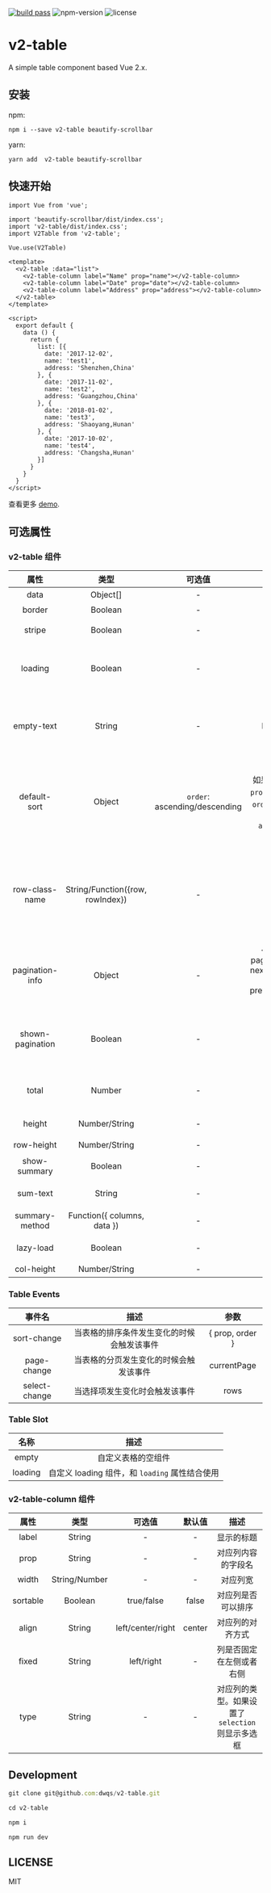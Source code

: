 [![build pass](https://api.travis-ci.org/dwqs/v2-table.svg?branch=master)](https://travis-ci.org/dwqs/v2-table?branch=master) ![npm-version](https://img.shields.io/npm/v/v2-table.svg) ![license](https://img.shields.io/npm/l/v2-table.svg)

# v2-table
A simple table component based Vue 2.x.

## 安装

npm:

```
npm i --save v2-table beautify-scrollbar
```
yarn:

```
yarn add  v2-table beautify-scrollbar
```
## 快速开始

```
import Vue from 'vue';

import 'beautify-scrollbar/dist/index.css';
import 'v2-table/dist/index.css'; 
import V2Table from 'v2-table';

Vue.use(V2Table)
```

```
<template>
  <v2-table :data="list">
    <v2-table-column label="Name" prop="name"></v2-table-column>
    <v2-table-column label="Date" prop="date"></v2-table-column>
    <v2-table-column label="Address" prop="address"></v2-table-column>  
  </v2-table>  
</template>

<script>
  export default {
    data () {
      return {
        list: [{
          date: '2017-12-02',
          name: 'test1',
          address: 'Shenzhen,China'
        }, {
          date: '2017-11-02',
          name: 'test2',
          address: 'Guangzhou,China'
        }, {
          date: '2018-01-02',
          name: 'test3',
          address: 'Shaoyang,Hunan'
        }, {
          date: '2017-10-02',
          name: 'test4',
          address: 'Changsha,Hunan'
        }]
      }
    }
  }
</script>
```

查看更多 [demo](https://dwqs.github.io/v2-table).

## 可选属性

### v2-table 组件

|  属性  |  类型  |  可选值  |  默认值  |  描述  |
|  :--:  |  :--:  |  :--:  |  :--:  |  :--:  |
| data | Object[] | - | [] | 表格数据 |
| border | Boolean | - | false | 是否显示边框 |
| stripe | Boolean | - | false | 是否为斑马纹 table |
| loading | Boolean | - | false | 是否显示加载动画，可结合异步加载数据时使用 |
| empty-text | String | - | No Data | 数据为空时的默认文本. 可通过 `empty slot` 自定义改组件 |
| default-sort | Object | `order`: ascending/descending |如果只指定了 `prop`, 没有指定 `order`, 则默认顺序是 `ascending` | 默认的排序列的 `prop` 和顺序, 它的`prop` 属性指定默认的排序的列，`order` 指定默认排序的顺序 |
| row-class-name | String/Function({row, rowIndex}) | - | - | 行的 className 的回调方法，也可以使用字符串为所有行设置一个固定的 className。 |
| pagination-info | Object | - | { text: '', pageSize: 10, nextPageText: 'Next', prevPageText: 'Prev' } | 显示分页信息 |
| shown-pagination | Boolean | - | false | 是否显示分页，如果要显示分页，必须同时设置 `total` 属性 |
| total | Number | - | 0 | 表格的总数据量，结合分页使用 |
| height | Number/String | - | auto | 表格高度，可用于固定表头 |
| row-height | Number/String | - | 40 | 行高 |
| show-summary | Boolean | - | false | 是否在表尾显示合计行 |
| sum-text | String | - | Sum | 合计行第一列的文本 |
| summary-method | Function({ columns, data }) | - | - | 自定义的合计计算方法 |
| lazy-load | Boolean | - | false | 是否开启懒加载 |
| col-height | Number/String | - | 40 | 表头列高度 |

### Table Events

|  事件名 |  描述  |  参数 |
|  :--:  |  :--:  |  :--: |
| sort-change | 当表格的排序条件发生变化的时候会触发该事件 | { prop, order } |
| page-change | 当表格的分页发生变化的时候会触发该事件 | currentPage |
| select-change | 当选择项发生变化时会触发该事件 | rows |

### Table Slot

|  名称  |  描述  |
|  :--:  |  :--:  |
| empty| 自定义表格的空组件 |
| loading | 自定义 loading 组件，和 `loading` 属性结合使用 | 

### v2-table-column 组件

|  属性  |  类型  |  可选值  |  默认值  |  描述  |
|  :--:  |  :--:  |  :--:  |  :--:  |  :--:  |
| label | String | - | - | 显示的标题 |
| prop | String | - | - | 对应列内容的字段名 |
| width | String/Number | - | - | 对应列宽 |
| sortable | Boolean | true/false | false | 对应列是否可以排序 |
| align | String | left/center/right | center | 对应列的对齐方式 |
| fixed | String | left/right | - | 列是否固定在左侧或者右侧 |
| type | String | - | - | 对应列的类型。如果设置了 `selection` 则显示多选框 |

## Development

```js
git clone git@github.com:dwqs/v2-table.git

cd v2-table

npm i 

npm run dev
```

## LICENSE
MIT
